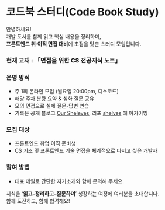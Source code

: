 # 코드북 스터디(Code Book Study)

안녕하세요!<br/>
개발 도서를 함께 읽고 핵심 내용을 정리하며,<br/>
**프론트엔드 취·이직 면접 대비**에 초점을 맞춘 스터디 모임입니다.<br/>


### 현재 교재 : 「면접을 위한 CS 전공지식 노트」
### 운영 방식
-	주 1회 온라인 모임 (월요일 20:00pm, 디스코드)
-	해당 주차 분량 요약 & 심화 질문 공유
-	모의 면접으로 실제 질문-답변 연습
-	기록은 공개 블로그 [Our Sheleves](https://code-book-study.github.io/shelves/#/), 리포 [shelves](https://github.com/code-book-study/shelves) 에 아카이빙

### 모집 대상
-	프론트엔드 취업·이직 준비생
-	CS 기초 및 프론트엔드 기술 면접을 체계적으로 다지고 싶은 개발자
### 참여 방법
- 대표 메일로 간단한 자기소개와 함께 문의해 주세요.

지식을 ‘**읽고–정리하고–질문하며**’ 성장하는 여정에 여러분을 초대합니다.<br/>
함께 도전하고, 함께 합격해요!
